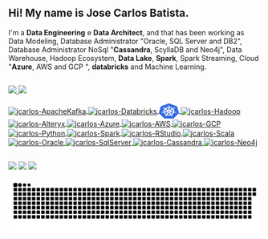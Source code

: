 ## Hi! My name is **Jose Carlos Batista.**


I'm a **Data Engineering** e **Data Architect**, and that has been working as Data Modeling, Database Administrator "Oracle, SQL Server and DB2", Database Administrator NoSql "**Cassandra**, ScyllaDB and Neo4j", Data Warehouse, Hadoop Ecosystem, **Data Lake**, **Spark**, Spark Streaming, Cloud "**Azure**, AWS and GCP ", **databricks** and Machine Learning.
##

 <div>
  <a href="https://github.com/jcarlosbatista">
  <img height="180em" src="https://github-readme-stats.vercel.app/api?username=jcarlosbatista&show_icons=true&theme=dark&include_all_commits=true&count_private=true"/>
  <img height="180em" src="https://github-readme-stats.vercel.app/api/top-langs/?username=jcarlosbatista&layout=compact&langs_count=7&theme=dark"/>
</div>
<div style="display: inline_block"><br>
  <img align="center" alt="jcarlos-ApacheKafka" height="30" width="40" src="https://upload.wikimedia.org/wikipedia/commons/0/05/Apache_kafka.svg">
  <img align="center" alt="jcarlos-Databricks" height="30" width="40" src="https://www.vectorlogo.zone/logos/databricks/databricks-icon.svg">
  <img align="center" alt="jcarlos-Kubernetes" height="30" width="40" src="https://raw.githubusercontent.com/kubernetes/kubernetes/5be21c50c269fc1d28e0bd31ab9dcb572ae7fac5/logo/logo.svg">
  <img align="center" alt="jcarlos-Hadoop" height="30" width="80" src="https://upload.wikimedia.org/wikipedia/commons/0/0e/Hadoop_logo.svg">
  <img align="center" alt="jcarlos-Alteryx" height="30" width="80" src="https://upload.wikimedia.org/wikipedia/commons/e/ec/Alteryx_logo.svg">
  
  <img align="center" alt="jcarlos-Azure" height="30" width="80" src="https://upload.wikimedia.org/wikipedia/commons/a/a8/Microsoft_Azure_Logo.svg">
  <img align="center" alt="jcarlos-AWS" height="30" width="80" src="https://upload.wikimedia.org/wikipedia/commons/9/93/Amazon_Web_Services_Logo.svg">
  <img align="center" alt="jcarlos-GCP" height="30" width="80" src="https://www.logo.wine/a/logo/Google_Cloud_Platform/Google_Cloud_Platform-Logo.wine.svg">
  
  
  <img align="center" alt="jcarlos-Python" height="30" width="40" src="https://cdn.jsdelivr.net/gh/devicons/devicon/icons/python/python-original-wordmark.svg">
  <img align="center" alt="jcarlos-Spark" height="30" width="40" src="https://upload.wikimedia.org/wikipedia/commons/f/f3/Apache_Spark_logo.svg">
  <img align="center" alt="jcarlos-RStudio" height="30" width="40" src="https://cdn.jsdelivr.net/gh/devicons/devicon/icons/rstudio/rstudio-original.svg">
  <img align="center" alt="jcarlos-Scala" height="30" width="40" src="https://www.vectorlogo.zone/logos/scala-lang/scala-lang-icon.svg">
  
  
  <img align="center" alt="jcarlos-Oracle" height="30" width="40" src="https://cdn.jsdelivr.net/gh/devicons/devicon/icons/oracle/oracle-original.svg">
  <img align="center" alt="jcarlos-SqlServer" height="30" width="40" src="https://www.svgrepo.com/show/303229/microsoft-sql-server-logo.svg">
  <img align="center" alt="jcarlos-Cassandra" height="30" width="40" src="https://upload.wikimedia.org/wikipedia/commons/5/5e/Cassandra_logo.svg">
  <img align="center" alt="jcarlos-Neo4j" height="30" width="40" src="https://www.vectorlogo.zone/logos/neo4j/neo4j-icon.svg">


</div>

 ##
 
<div>
  <a href="https://www.youtube.com/channel/UCpIW3cUdCdrgfA4dtP4Swnw" target="_blank"><img src="https://img.shields.io/badge/YouTube-FF0000?style=for-the-badge&logo=youtube&logoColor=white" target="_blank"></a>
  <a href = "mailto:jcarlos.batista@gmail.com"><img src="https://img.shields.io/badge/-Gmail-%23333?style=for-the-badge&logo=gmail&logoColor=white" target="_blank"></a>
  <a href="https://www.linkedin.com/in/jose-carlos-sousa-ferreira-batista-5228a868/" target="_blank"><img src="https://img.shields.io/badge/LinkedIn-0077B5?style=for-the-badge&logo=linkedin&logoColor=white" target="_blank"></a> 
 
 ![Snake animation](https://github.com/jcarlosbatista/jcarlosbatista/blob/main/github-contribution-grid-snake.svg)
  
</div>
